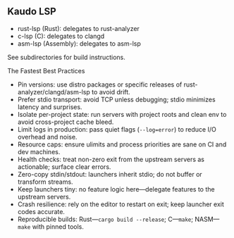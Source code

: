 ## Kaudo LSP

- rust-lsp (Rust): delegates to rust-analyzer
- c-lsp (C): delegates to clangd
- asm-lsp (Assembly): delegates to asm-lsp

See subdirectories for build instructions.

The Fastest Best Practices

- Pin versions: use distro packages or specific releases of rust-analyzer/clangd/asm-lsp to avoid drift.
- Prefer stdio transport: avoid TCP unless debugging; stdio minimizes latency and surprises.
- Isolate per-project state: run servers with project roots and clean env to avoid cross-project cache bleed.
- Limit logs in production: pass quiet flags (`--log=error`) to reduce I/O overhead and noise.
- Resource caps: ensure ulimits and process priorities are sane on CI and dev machines.
- Health checks: treat non-zero exit from the upstream servers as actionable; surface clear errors.
- Zero-copy stdin/stdout: launchers inherit stdio; do not buffer or transform streams.
- Keep launchers tiny: no feature logic here—delegate features to the upstream servers.
- Crash resilience: rely on the editor to restart on exit; keep launcher exit codes accurate.
- Reproducible builds: Rust—`cargo build --release`; C—`make`; NASM—`make` with pinned tools.
